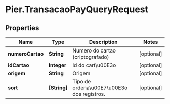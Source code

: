# Pier.TransacaoPayQueryRequest

## Properties
Name | Type | Description | Notes
------------ | ------------- | ------------- | -------------
**numeroCartao** | **String** | Numero do cartao (criptografado) | [optional] 
**idCartao** | **Integer** | Id do cart\u00E3o | [optional] 
**origem** | **String** | Origem | [optional] 
**sort** | **[String]** | Tipo de ordena\u00E7\u00E3o dos registros. | [optional] 


